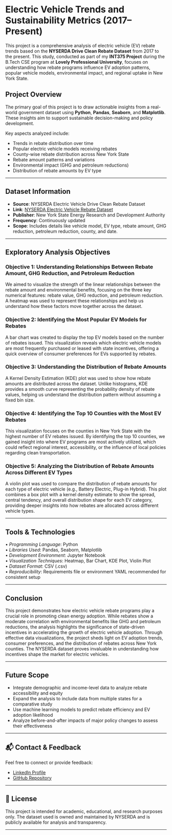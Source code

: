 # Electric Vehicle Trends and Sustainability Metrics (2017–Present)

This project is a comprehensive analysis of electric vehicle (EV) rebate trends based on the **NYSERDA Drive Clean Rebate Dataset** from 2017 to the present. This study, conducted as part of my **INT375 Project** during the B.Tech CSE program at **Lovely Professional University**, focuses on understanding how rebate programs influence EV adoption patterns, popular vehicle models, environmental impact, and regional uptake in New York State.

## Project Overview

The primary goal of this project is to draw actionable insights from a real-world government dataset using **Python**, **Pandas**, **Seaborn**, and **Matplotlib**. These insights aim to support sustainable decision-making and policy development.

Key aspects analyzed include:

- Trends in rebate distribution over time  
- Popular electric vehicle models receiving rebates  
- County-wise rebate distribution across New York State  
- Rebate amount patterns and variations  
- Environmental impact (GHG and petroleum reductions)  
- Distribution of rebate amounts by EV type  

---

## Dataset Information

- **Source**: NYSERDA Electric Vehicle Drive Clean Rebate Dataset  
- **Link**: [NYSERDA Electric Vehicle Rebate Dataset](https://catalog.data.gov/dataset/nyserda-electric-vehicle-drive-clean-rebate-data-beginning-2017)  
- **Publisher**: New York State Energy Research and Development Authority  
- **Frequency**: Continuously updated  
- **Scope**: Includes details like vehicle model, EV type, rebate amount, GHG reduction, petroleum reduction, county, and date.

---

## Exploratory Analysis Objectives

### Objective 1: Understanding Relationships Between Rebate Amount, GHG Reduction, and Petroleum Reduction
We aimed to visualize the strength of the linear relationships between the rebate amount and environmental benefits, focusing on the three key numerical features: rebate value, GHG reduction, and petroleum reduction. A heatmap was used to represent these relationships and help us understand how these factors move together across the dataset.

### Objective 2: Identifying the Most Popular EV Models for Rebates
A bar chart was created to display the top EV models based on the number of rebates issued. This visualization reveals which electric vehicle models are most frequently purchased or leased with state incentives, offering a quick overview of consumer preferences for EVs supported by rebates.

### Objective 3: Understanding the Distribution of Rebate Amounts
A Kernel Density Estimation (KDE) plot was used to show how rebate amounts are distributed across the dataset. Unlike histograms, KDE provides a smooth curve representing the probability density of rebate values, helping us understand the distribution pattern without assuming a fixed bin size.

### Objective 4: Identifying the Top 10 Counties with the Most EV Rebates
This visualization focuses on the counties in New York State with the highest number of EV rebates issued. By identifying the top 10 counties, we gained insight into where EV programs are most actively utilized, which could reflect regional interest, accessibility, or the influence of local policies regarding clean transportation.

### Objective 5: Analyzing the Distribution of Rebate Amounts Across Different EV Types
A violin plot was used to compare the distribution of rebate amounts for each type of electric vehicle (e.g., Battery Electric, Plug-in Hybrid). This plot combines a box plot with a kernel density estimate to show the spread, central tendency, and overall distribution shape for each EV category, providing deeper insights into how rebates are allocated across different vehicle types.

---

## Tools & Technologies

•⁠  ⁠*Programming Language*: Python  
•⁠  ⁠*Libraries Used*: Pandas, Seaborn, Matplotlib  
•⁠  ⁠*Development Environment*: Jupyter Notebook  
•⁠  ⁠*Visualization Techniques*: Heatmap, Bar Chart, KDE Plot, Violin Plot  
•⁠  ⁠*Dataset Format*: CSV (.csv)  
•⁠  ⁠*Reproducibility*: Requirements file or environment YAML recommended for consistent setup

---

## Conclusion

This project demonstrates how electric vehicle rebate programs play a crucial role in promoting clean energy adoption. While rebates show a moderate correlation with environmental benefits like GHG and petroleum reductions, the analysis highlights the significance of state-driven incentives in accelerating the growth of electric vehicle adoption. Through effective data visualizations, the project sheds light on EV adoption trends, consumer preferences, and the distribution of rebates across New York counties. The NYSERDA dataset proves invaluable in understanding how incentives shape the market for electric vehicles.

---

## Future Scope

- Integrate demographic and income-level data to analyze rebate accessibility and equity  
- Expand the analysis to include data from multiple states for a comparative study  
- Use machine learning models to predict rebate efficiency and EV adoption likelihood  
- Analyze before-and-after impacts of major policy changes to assess their effectiveness  

---

## 📬 Contact & Feedback

Feel free to connect or provide feedback:

- [LinkedIn Profile](http://linkedin.com/posts/mayank-g22_electricvehicles-datascience-pythonproject-activity-7316328360727457792-1lPZ/?utm_source=social_share_send&utm_medium=member_desktop_web&rcm=ACoAAEYqqRkBTCzQDjh2NtMegA8m5n7lL8xnPWs)  
- [GitHub Repository](https://github.com/mayank2295/EV-Trends-and-Sustainability-Analysis)

---

## 📄 License

This project is intended for academic, educational, and research purposes only. The dataset used is owned and maintained by NYSERDA and is publicly available for analysis and transparency.

---

